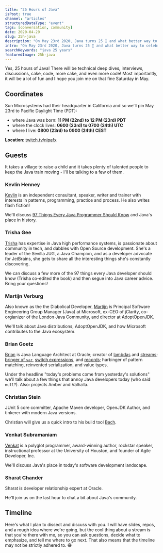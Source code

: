 ```yaml
---
title: "25 Hours of Java"
isPost: true
channel: "articles"
structuredDataType: "event"
tags: [conversation, community]
date: 2020-04-20
slug: 25h-java
description: "On May 23rd 2020, Java turns 25 🥳 and what better way to celebrate its birthday than with a 25-hour live stream? (On Twitch: https://twitch.tv/nipafx)"
intro: "On May 23rd 2020, Java turns 25 🥳 and what better way to celebrate its birthday than with **a 25-hour live stream**? ([On Twitch](https://twitch.tv/nipafx).)"
searchKeywords: "java 25 years"
featuredImage: 25h-java
---
```


Yes, 25 hours of Java! There will be technical deep dives, interviews, discussions, cake, code, more cake, and even more code!
Most importantly, it will be a lot of fun and I hope you join me on that fine Saturday in May.

## Coordinates

Sun Microsystems had their headquarter in California and so we'll pin May 23rd to Pacific Daylight Time (PDT):

*   where Java was born: **11 PM (22nd) to 12 PM (23rd) PDT**
*   where the clock lives: **0600 (23rd) to 0700 (24th) UTC**
*   where I live: **0800 (23rd) to 0900 (24th) CEST**

**Location**: [twitch.tv/nipafx](https://twitch.tv/nipafx)

## Guests

It takes a village to raise a child and it takes plenty of talented people to keep the Java train moving - I'll be talking to a few of them.

### Kevlin Henney

[Kevlin](https://twitter.com/KevlinHenney) is an independent consultant, speaker, writer and trainer with interests in patterns, programming, practice and process.
He also writes flash fiction!

We'll discuss [97 Things Every Java Programmer Should Know](http://shop.oreilly.com/product/0636920048824.do) and Java's place in history.

### Trisha Gee

[Trisha](https://twitter.com/trisha_gee) has expertise in Java high performance systems, is passionate about community in tech, and dabbles with Open Source development.
She's a leader of the Sevilla JUG, a Java Champion, and as a developer advocate for JetBrains, she gets to share all the interesting things she's constantly discovering.

We can discuss a few more of the 97 things every Java developer should know (Trisha co-edited the book) and then segue into Java career advice.
Bring your questions!

### Martijn Verburg

Also known as the the Diabolical Developer, [Martijn](https://twitter.com/karianna) is Principal Software Engineering Group Manager (Java) at Microsoft, ex-CEO of jClarity, co-orgianizer of the London Java Community, and director at AdoptOpenJDK.

We'll talk about Java distributions, AdoptOpenJDK, and how Microsoft contributes to the Java ecosystem.

### Brian Goetz

[Brian](https://twitter.com/BrianGoetz) is Java Language Architect at Oracle; creator of [lambdas](tag:lambda) and [streams](tag:streams); [bringer of `var`](java-10-var-type-inference), [switch expressions](java-13-switch-expressions), and [records](https://openjdk.java.net/jeps/359); harbinger of pattern matching, reinvented serialization, and value types.

Under the headline "today's problems come from yesterday's solutions" we'll talk about a few things that annoy Java developers today (who said `null`?).
Also: projects Amber and Valhalla.

<contentvideo slug="brian-goetz-25h"></contentvideo>

### Christian Stein

JUnit 5 core committer, Apache Maven developer, OpenJDK Author, and tinkerer with modern Java versions.

Christian will give us a quick intro to his build tool [Bach](https://github.com/sormuras/bach).

### Venkat Subramaniam

[Venkat](https://twitter.com/venkat_s) is a polyglot programmer, award-winning author, rockstar speaker, instructional professor at the University of Houston, and founder of Agile Developer, Inc.

We'll discuss Java's place in today's software development landscape.

### Sharat Chander

Sharat is developer relationship expert at Oracle.

He'll join us on the last hour to chat a bit about Java's community.

## Timeline

Here's what I plan to dissect and discuss with you.
I will have slides, repos, and a rough idea where we're going, but the cool thing about a stream is that you're there with me, so you can ask questions, decide what to emphasize, and tell me where to go next.
That also means that the timeline may not be strictly adhered to.
😁
